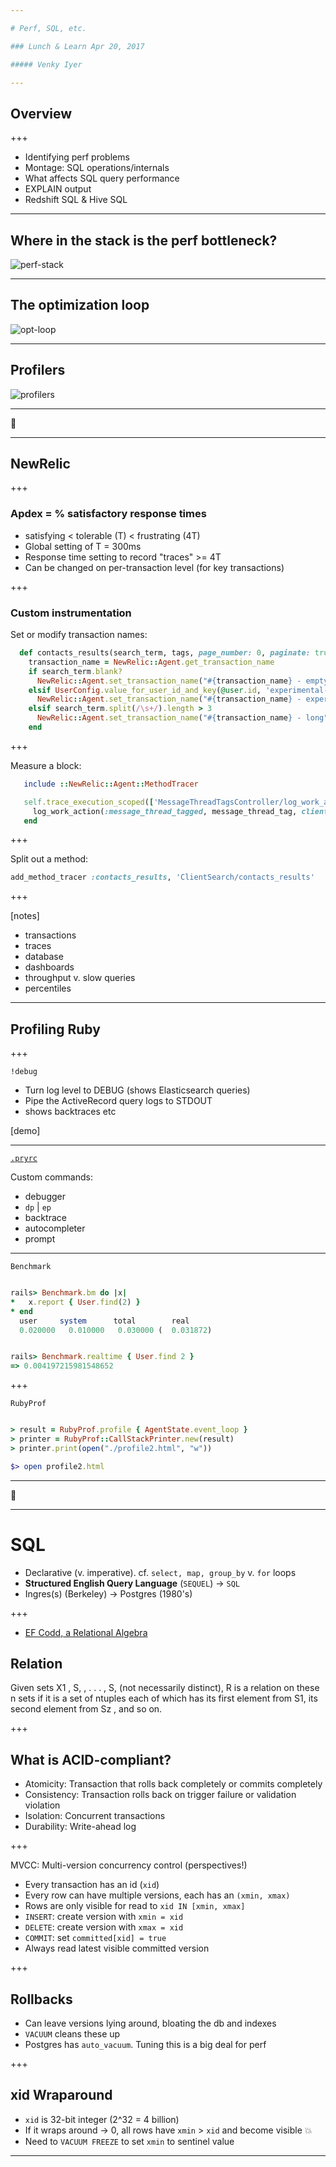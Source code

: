 ```yaml
---

# Perf, SQL, etc.

### Lunch & Learn Apr 20, 2017

##### Venky Iyer

---
```


## Overview

+++

 * Identifying perf problems
 * Montage: SQL operations/internals
 * What affects SQL query performance
 * EXPLAIN output
 * Redshift SQL & Hive SQL

<!-- Caveats about I am not an expert -->

---

## Where in the stack is the perf bottleneck?

![perf-stack](diagrams/perf-stack.png)

---

## The optimization loop


![opt-loop](diagrams/opt-loop.png)

---

## Profilers


![profilers](diagrams/profilers.png)

---

🐻

---

## NewRelic

+++

### Apdex = % satisfactory response times

* satisfying < tolerable (T) < frustrating (4T)
* Global setting of T = 300ms
* Response time setting to record "traces" >= 4T
* Can be changed on per-transaction level (for key transactions)

+++

### Custom instrumentation

Set or modify transaction names:

```ruby
  def contacts_results(search_term, tags, page_number: 0, paginate: true)
    transaction_name = NewRelic::Agent.get_transaction_name
    if search_term.blank?
      NewRelic::Agent.set_transaction_name("#{transaction_name} - empty")
    elsif UserConfig.value_for_user_id_and_key(@user.id, 'experimental-search').to_b
      NewRelic::Agent.set_transaction_name("#{transaction_name} - experimental")
    elsif search_term.split(/\s+/).length > 3
      NewRelic::Agent.set_transaction_name("#{transaction_name} - long")
    end
```
+++

Measure a block:

```ruby
   include ::NewRelic::Agent::MethodTracer

   self.trace_execution_scoped(['MessageThreadTagsController/log_work_action']) do
     log_work_action(:message_thread_tagged, message_thread_tag, client_created_at: nil, thread_id: params[:message_thread_id].to_i)
   end
```

+++

Split out a method:

```ruby
add_method_tracer :contacts_results, 'ClientSearch/contacts_results'
```

+++

[notes]

* transactions
* traces
* database
* dashboards
* throughput v. slow queries
* percentiles

---

## Profiling Ruby

+++

`!debug`

* Turn log level to DEBUG (shows Elasticsearch queries)
* Pipe the ActiveRecord query logs to STDOUT
* shows backtraces etc

[demo]

---

[`.pryrc`](https://github.com/finventures/fin-core-beta/blob/master/.pryrc)

Custom commands:

* debugger
* `dp` | `ep`
* backtrace
* autocompleter
* prompt

---

`Benchmark`

```ruby

rails> Benchmark.bm do |x|
*   x.report { User.find(2) }
* end
  user     system      total        real
  0.020000   0.010000   0.030000 (  0.031872)


rails> Benchmark.realtime { User.find 2 }
=> 0.004197215981548652

```

+++

`RubyProf`


```ruby

> result = RubyProf.profile { AgentState.event_loop }
> printer = RubyProf::CallStackPrinter.new(result)
> printer.print(open("./profile2.html", "w"))

$> open profile2.html

```

---

🌝

---

# SQL

* Declarative (v. imperative). cf. `select, map, group_by` v. `for` loops
* __Structured English Query Language__ (`SEQUEL`) -> `SQL`
* Ingres(s) (Berkeley) -> Postgres (1980's)

+++

* [EF Codd, a Relational Algebra](http://www.morganslibrary.net/files/codd-1970.pdf)

## Relation


<quote>
Given sets X1 , S, , . . . , S, (not necessarily
distinct), R is a relation on these n sets if it is a set of ntuples
each of which has its first element from S1, its
second element from Sz , and so on.
</quote>


+++

## What is ACID-compliant?

* Atomicity: Transaction that rolls back completely or commits completely
* Consistency: Transaction rolls back on trigger failure or validation violation
* Isolation: Concurrent transactions
* Durability: Write-ahead log

+++

MVCC: Multi-version concurrency control (perspectives!)

* Every transaction has an id (`xid`)
* Every row can have multiple versions, each has an `(xmin, xmax)`
* Rows are only visible for read to `xid IN [xmin, xmax]`
* `INSERT`: create version with `xmin = xid`
* `DELETE`: create version with `xmax = xid`
* `COMMIT`: set `committed[xid] = true`
* Always read latest visible committed version

+++

## Rollbacks

* Can leave versions lying around, bloating the db and indexes
* `VACUUM` cleans these up
* Postgres has `auto_vacuum`. Tuning this is a big deal for perf

+++

## xid Wraparound

* `xid` is 32-bit integer (2^32 = 4 billion)
* If it wraps around -> 0, all rows have `xmin` > `xid` and become visible 💥
* Need to `VACUUM FREEZE` to set `xmin` to sentinel value

---

